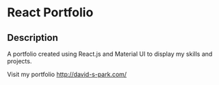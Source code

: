 # React Portfolio

## Description

A portfolio created using React.js and Material UI to display my skills and projects.

Visit my portfolio http://david-s-park.com/
